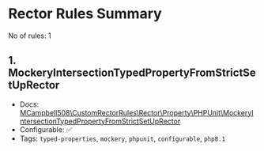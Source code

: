 # Rector Rules Summary

No of rules: 1

## 1. MockeryIntersectionTypedPropertyFromStrictSetUpRector

- Docs: [MCampbell508\CustomRectorRules\Rector\Property\PHPUnit\MockeryIntersectionTypedPropertyFromStrictSetUpRector](/docs/mockery_property_types.md)
- Configurable: ✅
- Tags: `typed-properties`, `mockery`, `phpunit`, `configurable`, `php8.1`

